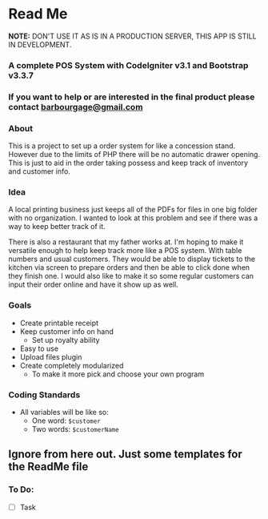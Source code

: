 # Read Me

**NOTE:** DON'T USE IT AS IS IN A PRODUCTION SERVER, THIS APP IS STILL IN DEVELOPMENT.


### A complete POS System with CodeIgniter v3.1 and Bootstrap v3.3.7
### If you want to help or are interested in the final product please contact barbourgage@gmail.com

### About
This is a project to set up a order system for like a concession stand. However due to the limits of PHP there will be no automatic drawer opening. This is just to aid in the order taking possess and keep track of
inventory and customer info.

### Idea

A local printing business just keeps all of the PDFs for files in one big folder with no organization. I wanted to look
at this problem and see if there was a way to keep better track of it.

There is also a restaurant that my father works at. I'm hoping to make it versatile enough to help keep track more like
a POS system. With table numbers and usual customers. They would be able to display tickets to the kitchen via screen to
prepare orders and then be able to click done when they finish one. I would also like to make it so some regular customers
can input their order online and have it show up as well.

### Goals
- Create printable receipt
- Keep customer info on hand
    - Set up royalty ability
- Easy to use
- Upload files plugin
- Create completely modularized
    - To make it more pick and choose your own program

### Coding Standards
- All variables will be like so:
    - One word: ``` $customer ```
    - Two words: ``` $customerName ```



## Ignore from here out. Just some templates for the ReadMe file

### To Do:
- [ ] Task